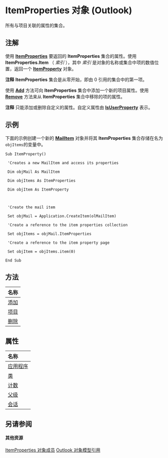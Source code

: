 
# ItemProperties 对象 (Outlook)

所有与项目关联的属性的集合。


## 注解

使用 **[ItemProperties](620e3af5-0c11-bd78-a98f-b08b36857113.md)** 要返回的 **ItemProperties** 集合的属性。使用 **ItemProperties.Item** （ _索引_ ），其中 _索引_ 是对象的名称或集合中项的数值位置，返回一个 **[ItemProperty](3570d1f9-40ed-0a99-f63c-141134418c3b.md)** 对象。


 **注释**   **ItemProperties** 集合是从零开始，即由 0 引用的集合中的第一项。

使用 **[Add](317daeba-e34c-8458-2492-c434707fa805.md)** 方法可向 **ItemProperties** 集合中添加一个新的项目属性。使用 **[Remove](51d0320b-99f4-60df-4646-b8e365813d2f.md)** 方法来从 **ItemProperties** 集合中移除的项的属性。


 **注释**  只能添加或删除自定义的属性。自定义属性由  **[IsUserProperty](6787380b-fe85-22d9-b95b-2b356bf84a21.md)** 表示。


## 示例

下面的示例创建一个新的 **[MailItem](14197346-05d2-0250-fa4c-4a6b07daf25f.md)** 对象并将其 **ItemProperties** 集合存储在名为 `objItems`的变量中。


```
Sub ItemProperty() 
 
 'Creates a new MailItem and access its properties 
 
 Dim objMail As MailItem 
 
 Dim objItems As ItemProperties 
 
 Dim objItem As ItemProperty 
 
 
 
 'Create the mail item 
 
 Set objMail = Application.CreateItem(olMailItem) 
 
 'Create a reference to the item properties collection 
 
 Set objItems = objMail.ItemProperties 
 
 'Create a reference to the item property page 
 
 Set objItem = objItems.item(0) 
 
End Sub
```


## 方法



|**名称**|
|:-----|
|[添加](317daeba-e34c-8458-2492-c434707fa805.md)|
|[项目](51bb7900-d3fc-650d-d43b-0da14e13ca5a.md)|
|[删除](51d0320b-99f4-60df-4646-b8e365813d2f.md)|

## 属性



|**名称**|
|:-----|
|[应用程序](b5e8e499-136c-a41e-cfe8-73637b44b8b2.md)|
|[类](356d4e84-9e5c-10fc-bced-f7f176378bd9.md)|
|[计数](4838ad3a-a06e-b7e2-0566-734c9b79515c.md)|
|[父级](2756ca03-4ba8-583c-12a5-1cff103417eb.md)|
|[会话](5dde3402-b791-e0f7-e4fe-10bb85e5284a.md)|

## 另请参阅


#### 其他资源


[ItemProperties 对象成员](9c18dfa4-b0df-0a01-cac8-cb4ef7a4f2b5.md)
[Outlook 对象模型引用](http://msdn.microsoft.com/library/73221b13-d8d8-99b8-3394-b95dbbfd5ddc%28Office.15%29.aspx)